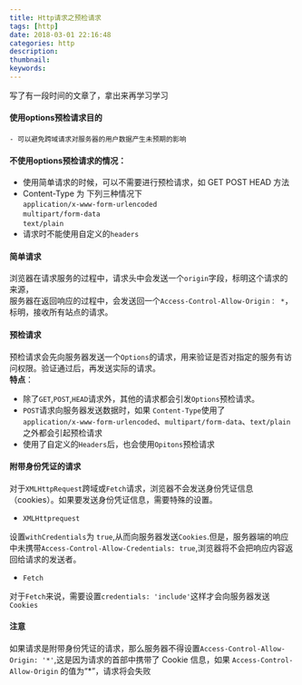 ```yaml
---
title: Http请求之预检请求
tags: [http]
date: 2018-03-01 22:16:48
categories: http
description:
thumbnail:
keywords:
---
```

写了有一段时间的文章了，拿出来再学习学习
#### 使用options预检请求目的

    - 可以避免跨域请求对服务器的用户数据产生未预期的影响

  #### 不使用options预检请求的情况：

   - 使用简单请求的时候，可以不需要进行预检请求，如 GET POST HEAD 方法
   - Content-Type 为 下列三种情况下  
     `application/x-www-form-urlencoded`  
     `multipart/form-data`  
     `text/plain`
   - 请求时不能使用自定义的`headers`
    <!-- more -->
#### 简单请求
 浏览器在请求服务的过程中，请求头中会发送一个`origin`字段，标明这个请求的来源，  
 服务器在返回响应的过程中，会发送回一个`Access-Control-Allow-Origin： *`，标明，接收所有站点的请求。  

#### 预检请求
 预检请求会先向服务器发送一个`Options`的请求，用来验证是否对指定的服务有访问权限。验证通过后，再发送实际的请求。  
 **特点**：  
 - 除了`GET`,`POST`,`HEAD`请求外，其他的请求都会引发`Options`预检请求。
 - `POST`请求向服务器发送数据时，如果 `Content-Type`使用了   
  `application/x-www-form-urlencoded`、`multipart/form-data`、`text/plain`之外都会引起预检请求
  - 使用了自定义的`Headers`后，也会使用`Opitons`预检请求
#### 附带身份凭证的请求
 对于`XMLHttpRequest`跨域或`Fetch`请求，浏览器不会发送身份凭证信息（cookies）。如果要发送身份凭证信息，需要特殊的设置。
 - `XMLHttprequest`  
 
 设置`withCredentials`为 `true`,从而向服务器发送`Cookies`.但是，服务器端的响应中未携带`Access-Control-Allow-Credentials: true`,浏览器将不会把响应内容返回给请求的发送者。
 - `Fetch` 
 
 对于`Fetch`来说，需要设置`credentials: 'include'`这样才会向服务器发送`Cookies`  
#### 注意
如果请求是附带身份凭证的请求，那么服务器不得设置`Access-Control-Allow-Origin: '*'`,这是因为请求的首部中携带了 Cookie 信息，如果 `Access-Control-Allow-Origin` 的值为“*”，请求将会失败

